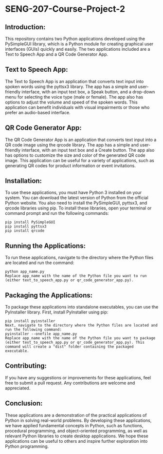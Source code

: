 # SENG-207-Course-Project-2

## Introduction:

This repository contains two Python applications developed using the PySimpleGUI library, which is a Python module for creating graphical user interfaces (GUIs) quickly and easily. The two applications included are a Text to Speech App and a QR Code Generator App.

## Text to Speech App:

The Text to Speech App is an application that converts text input into spoken words using the pyttsx3 library. The app has a simple and user-friendly interface, with an input text box, a Speak button, and a drop-down menu for selecting the voice type (male or female). The app also has options to adjust the volume and speed of the spoken words. This application can benefit individuals with visual impairments or those who prefer an audio-based interface.

## QR Code Generator App:

The QR Code Generator App is an application that converts text input into a QR code image using the qrcode library. The app has a simple and user-friendly interface, with an input text box and a Create button. The app also has options to customize the size and color of the generated QR code image. This application can be useful for a variety of applications, such as generating QR codes for product information or event invitations.

## Installation:

To use these applications, you must have Python 3 installed on your system. You can download the latest version of Python from the official Python website. You also need to install the PySimpleGUI, pyttsx3, and qrcode libraries using pip. To install these libraries, open your terminal or command prompt and run the following commands:

```
pip install PySimpleGUI
pip install pyttsx3
pip install qrcode
```

## Running the Applications:

To run these applications, navigate to the directory where the Python files are located and run the command:

```
python app_name.py
Replace app_name with the name of the Python file you want to run (either text_to_speech_app.py or qr_code_generator_app.py).
```

## Packaging the Applications:

To package these applications into standalone executables, you can use the PyInstaller library. First, install PyInstaller using pip:

```
pip install pyinstaller
Next, navigate to the directory where the Python files are located and run the following command:
pyinstaller --onefile app_name.py
Replace app_name with the name of the Python file you want to package (either text_to_speech_app.py or qr_code_generator_app.py). This command will create a "dist" folder containing the packaged executable.
```

## Contributing:

If you have any suggestions or improvements for these applications, feel free to submit a pull request. Any contributions are welcome and appreciated.


## Conclusion:

These applications are a demonstration of the practical applications of Python in solving real-world problems. By developing these applications, we have applied fundamental concepts in Python, such as functions, procedural programming, and object-oriented programming, as well as relevant Python libraries to create desktop applications. We hope these applications can be useful to others and inspire further exploration into Python programming.
